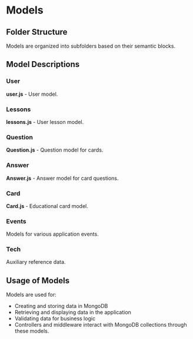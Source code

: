 # Models

## Folder Structure

Models are organized into subfolders based on their semantic blocks.

## Model Descriptions

### User

**user.js** - User model.

### Lessons

**lessons.js** - User lesson model.

### Question

**Question.js** - Question model for cards.

### Answer

**Answer.js** - Answer model for card questions.

### Card

**Card.js** - Educational card model.

### Events

Models for various application events.

### Tech

Auxiliary reference data.

## Usage of Models

Models are used for:

- Creating and storing data in MongoDB
- Retrieving and displaying data in the application
- Validating data for business logic
- Controllers and middleware interact with MongoDB collections through these models.
